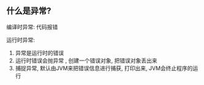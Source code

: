## 什么是异常?

编译时异常: 代码报错



运行时异常: 

1. 异常是运行时的错误
2. 运行时错误会抛异常 , 创建一个错误对象, 把错误对象丢出来
3. 捕捉异常, 默认由JVM来把错误信息进行捕获, 打印出来, JVM会终止程序的运行

